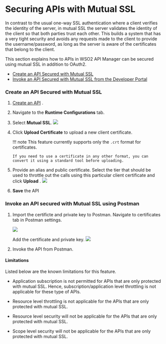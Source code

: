 # Securing APIs with Mutual SSL

In contrast to the usual one-way SSL authentication where a client verifies the identity of the server, in mutual SSL the server validates the identity of the client so that both parties trust each other. This builds a system that has a very tight security and avoids any requests made to the client to provide the username/password, as long as the server is aware of the certificates that belong to the client.

This section explains how to APIs in WSO2 API Manager can be secured using mutual SSL in addition to OAuth2.

-   [Create an API Secured with Mutual SSL](#SecuringAPIswithMutualSSL-CreateanAPISecuredwithMutualSSL)
-   [Invoke an API Secured with Mutual SSL from the Developer Portal](#SecuringAPIswithMutualSSL-InvokeanAPIsecuredwithMutualSSLfromtheDeveloperPortal)

### Create an API Secured with Mutual SSL

1.  [Create an API](/Learn/DesignAPI/CreateAPI/create-a-rest-api) .
2.  Navigate to the **Runtime Configurations** tab.
3.  Select **Mutual SSL**.
    ![]({{base_path}}/assets/img/Learn/enable-mutual-ssl.png)

4.  Click **Upload Certificate** to upload a new client certificate.
    
    !!! note
        This feature currently supports only the `.crt` format for certificates.

        If you need to use a certificate in any other format, you can convert it using a standard tool before uploading.




5.  Provide an alias and public certificate. Select the tier that should be used to throttle out the calls using this particular client certificate and click **Upload** .
    ![]({{base_path}}/assets/img/Learn/upload-certificate.png)
    
6.  **Save** the API
    
### Invoke an API secured with Mutual SSL using Postman

1.  Import the certificte and private key to Postman. Navigate to certificates tab in Postman settings.
    
    ![]({{base_path}}/assets/img/Learn/add-certificate-to-postman.png)
    
    Add the certificate and private key.
    ![]({{base_path}}/assets/img/Learn/provide-crt-and-private-key.png)
    
2.  Invoke the API from Postman.

#### Limitations

Listed below are the known limitations for this feature.

-   Application subscription is not permitted for APIs that are only protected with mutual SSL. Hence, subscription/application level throttling is not applicable for these type of APIs.

-   Resource level throttling is not applicable for the APIs that are only protected with mutual SSL.

-   Resource level security will not be applicable for the APIs that are only protected with mutual SSL.

-   Scope level security will not be applicable for the APIs that are only protected with mutual SSL.
